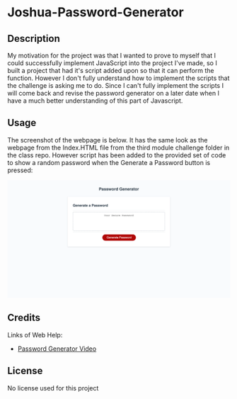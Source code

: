 # Joshua-Password-Generator

## Description

My motivation for the project was that I wanted to prove to myself that I could successfully implement JavaScript into the project I've made, so I built a project that had it's script added upon so that it can perform the function. However I don't fully understand how to implement the scripts that the challenge is asking me to do. Since I can't fully implement the scripts I will come back and revise the password generator on a later date when I have a much better understanding of this part of Javascript.




## Usage

The screenshot of the webpage is below. It has the same look as the webpage from the Index.HTML file from the third module challenge folder in the class repo. However script has been added to the provided set of code to show a random password when the Generate a Password button is pressed:

![Password Generator screenshot image](./assets/images/screenshot-file-password-generator.png)
    
    
    

## Credits

Links of Web Help:
- [Password Generator Video](https://www.youtube.com/watch?v=ssYo9t37pE4)


## License

No license used for this project